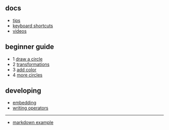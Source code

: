 
## docs


- [tips](/doc/tips)
- [keyboard shortcuts](/doc/keys)
- [videos](/doc/videos)

## beginner guide

- 1 [draw a circle](/doc/beginner1)
- 2 [transformations](/doc/beginner2)
- 3 [add color](/doc/beginner3)
- 4 [more circles](/doc/beginner3)

[//]: # "- [## examples"

[//]: # "- [midi input](/doc/example_midi)"
[//]: # "- [- [drawing lines](/doc/example_lines)"
[//]: # "- [- [rendering to textures](/doc/example_r2t)"
[//]: # "- [- [composing images](/doc/example_imgcomp)"
[//]: # "- [- [post processing](/doc/example_postproc)"

## developing

- [embedding](/doc/dev_embed)
- [writing operators](/doc/dev_ops)

---

- [markdown example](/doc/md)
